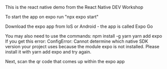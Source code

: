 This is the react native demo from the React Native DEV Workshop

To start the app on expo run "npx expo start"

Download the expo app from IoS or Android - the app is called Expo Go

You may also need to use the commands: npm install -g yarn yarn add expo If you get this error: ConfigError: Cannot determine which native SDK version your project uses because the module expo is not installed. Please install it with yarn add expo and try again.

Next, scan the qr code that comes up within the expo app
